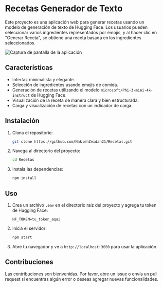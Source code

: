 # Recetas Generador de Texto

Este proyecto es una aplicación web para generar recetas usando un modelo de generación de texto de Hugging Face. Los usuarios pueden seleccionar varios ingredientes representados por emojis, y al hacer clic en "Generar Receta", se obtiene una receta basada en los ingredientes seleccionados.

![Captura de pantalla de la aplicación]([assets/images/screenshot.png](https://i.ibb.co/Fsbvyyg/Captura-de-pantalla-2024-09-17-041333.png))

## Características

- Interfaz minimalista y elegante.
- Selección de ingredientes usando emojis de comida.
- Generación de recetas utilizando el modelo `microsoft/Phi-3-mini-4k-instruct` de Hugging Face.
- Visualización de la receta de manera clara y bien estructurada.
- Carga y visualización de recetas con un indicador de carga.

## Instalación

1. Clona el repositorio:

    ```bash
    git clone https://github.com/NaklehZeidan21/Recetas.git
    ```

2. Navega al directorio del proyecto:

    ```bash
    cd Recetas
    ```

3. Instala las dependencias:

    ```bash
    npm install
    ```

## Uso

1. Crea un archivo `.env` en el directorio raíz del proyecto y agrega tu token de Hugging Face:

    ```plaintext
    HF_TOKEN=tu_token_aqui
    ```

2. Inicia el servidor:

    ```bash
    npm start
    ```

3. Abre tu navegador y ve a `http://localhost:3000` para usar la aplicación.

## Contribuciones

Las contribuciones son bienvenidas. Por favor, abre un issue o envía un pull request si encuentras algún error o deseas agregar nuevas funcionalidades.

